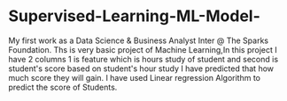 # Supervised-Learning-ML-Model-
My first work as a Data Science & Business Analyst Inter @ The Sparks Foundation.
Ths is very basic project of Machine Learning,In this project I have 2 columns 1 is feature which is hours study of student and second is student's score
based on student's hour study I have predicted that how much score they will gain.
I have used Linear regression Algorithm to predict the score of Students.

